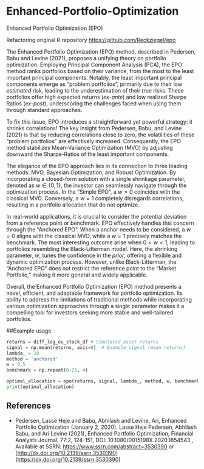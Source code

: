 # Enhanced-Portfolio-Optimization
Enhanced Portfolio Optimization (EPO)

Refactoring original R repository https://github.com/Reckziegel/epo

The Enhanced Portfolio Optimization (EPO) method, described in Pedersen,
Babu and Levine (2021), proposes a unifying theory on portfolio
optimization. Employing Principal Component Analysis (PCA), the EPO
method ranks portfolios based on their variance, from the most to the
least important principal components. Notably, the least important
principal components emerge as “problem portfolios”, primarily due to
their low *estimated* risk, leading to the underestimation of their
*true* risks. These portfolios offer high expected returns (*ex-ante*)
and low realized Sharpe Ratios (*ex-post*), underscoring the challenges
faced when using them through standard approaches.

To fix this issue, EPO introduces a straightforward yet powerful
strategy: it shrinks correlations! The key insight from Pedersen, Babu,
and Levine (2021) is that by reducing correlations close to zero, the
volatilities of these “problem portfolios” are effectively increased.
Consequently, the EPO method stabilizes Mean-Variance Optimization (MVO)
by adjusting downward the Sharpe-Ratios of the least important
components.

The elegance of the EPO approach lies in its connection to three leading
methods: MVO, Bayesian Optimization, and Robust Optimization. By
incorporating a closed-form solution with a single shrinkage parameter,
denoted as $w \in \{0, 1\}$, the investor can seamlessly navigate
through the optimization process. In the “Simple EPO”, a $w=0$ coincides
with the classical MVO. Conversely, a $w=1$ completely disregards
correlations, resulting in a portfolio allocation that do not optimize.

In real-world applications, it is crucial to consider the potential
deviation from a reference point or benchmark. EPO effectively handles
this concern through the “Anchored EPO”. When a anchor needs to be
considered, a $w=0$ aligns with the classical MVO, while a $w=1$
precisely matches the benchmark. The most interesting outcome arise when
$0 < w < 1$, leading to portfolios resembling the Black-Litterman model.
Here, the shrinking parameter, $w$, tunes the confidence in the *prior*,
offering a flexible and dynamic optimization process. However, unlike
Black-Litterman, the “Anchored EPO” does not restrict the reference
point to the “Market Portfolio,” making it more general and widely
applicable.

Overall, the Enhanced Portfolio Optimization (EPO) method presents a
novel, efficient, and adaptable framework for portfolio optimization.
Its ability to address the limitations of traditional methods while
incorporating various optimization approaches through a single parameter
makes it a compelling tool for investors seeking more stable and
well-tailored portfolios.

##Example usage

```python
returns = diff_log_eu_stock_df # Simulated asset returns
signal = np.mean(returns, axis=0)  # Example signal (mean returns)
lambda_ = 10
method = 'anchored'
w = 0.5
benchmark = np.repeat(0.25, 4)

optimal_allocation = epo(returns, signal, lambda_, method, w, benchmark)
print(optimal_allocation)
```

## References

- Pedersen, Lasse Heje and Babu, Abhilash and Levine, Ari, Enhanced
  Portfolio Optimization (January 2, 2020). Lasse Heje Pedersen,
  Abhilash Babu, and Ari Levine (2021), Enhanced Portfolio Optimization,
  Financial Analysts Journal, 77:2, 124-151, DOI:
  10.1080/0015198X.2020.1854543 , Available at
  SSRN: <https://www.ssrn.com/abstract=3530390> or [http://dx.doi.org/10.2139/ssrn.3530390](https://dx.doi.org/10.2139/ssrn.3530390)
